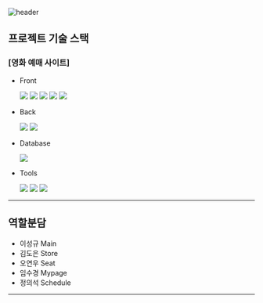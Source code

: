 ![header](https://capsule-render.vercel.app/api?type=soft&color=auto&height=100&section=header&text=Movie%20Ticket&fontSize=40)

## 프로젝트 기술 스택

### [영화 예매 사이트]

- Front

  <img src="https://img.shields.io/badge/react-61DAFB?style=flat-square&logo=react&logoColor=white" />
  <img src="https://img.shields.io/badge/react-61DAFB.svg?&style=for-the-badge&logo=react&logoColor=white" />
  <img src="https://img.shields.io/badge/tailwindcss-06B6D4?style=flat-square&logo=tailwindcss&logoColor=white" />
  <img src="https://img.shields.io/badge/mui-007FFF?style=flat-square&logo=mui&logoColor=white" />
  <img src="https://img.shields.io/badge/axios-5A29E4?style=flat-square&logo=axios&logoColor=white" />

- Back

  <img src="https://img.shields.io/badge/express-000000?style=flat-square&logo=express&logoColor=white" />
  <img src="https://img.shields.io/badge/springboot-6DB33F.svg?&style=flat-square&logo=springboot&logoColor=white" />

- Database

  <img src="https://img.shields.io/badge/mysql-4479A1?style=flat-square&logo=mysql&logoColor=white" />

- Tools

  <img src="https://img.shields.io/badge/dbeaver-382923?style=flat-square&logo=dbeaver&logoColor=white" />
  <img src="https://img.shields.io/badge/postman-FF6C37?style=flat-square&logo=postman&logoColor=white" />
  <img src="https://img.shields.io/badge/github-181717?style=flat-square&logo=github&logoColor=white" />

---

## 역할분담

- 이성규 Main
- 김도은 Store
- 오연우 Seat
- 임수경 Mypage
- 정의석 Schedule

---
